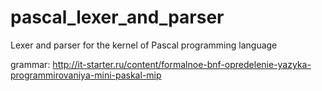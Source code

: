 # pascal_lexer_and_parser
Lexer and parser for the kernel of Pascal programming language

grammar: http://it-starter.ru/content/formalnoe-bnf-opredelenie-yazyka-programmirovaniya-mini-paskal-mip
